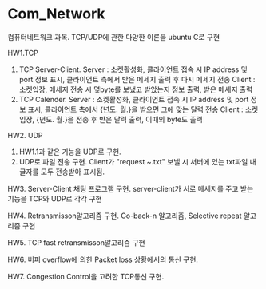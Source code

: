 # Com_Network
컴퓨터네트워크 과목. TCP/UDP에 관한 다양한 이론을 ubuntu C로 구현

HW1.TCP
  1) TCP Server-Client.
     Server : 소켓활성화, 클라이언트 접속 시 IP address 및 port 정보 표시, 클라이언트 측에서 받은 메세지 출력 후 다시 메세지 전송
     Client : 소켓입장, 메세지 전송 시 몇byte를 보냈고 받았는지 정보 출력, 받은 메세지 출력
  2) TCP Calender.
     Server : 소켓활성화, 클라이언트 접속 시 IP address 및 port 정보 표시, 클라이언트 측에서 {년도. 월.}을 받으면 그에 맞는 달력 전송
     Client : 소켓입장, {년도. 월.}을 전송 후 받은 달력 출력, 이때의 byte도 출력

HW2. UDP
  1) HW1.1과 같은 기능을 UDP로 구현.
  2) UDP로 파일 전송 구현.
     Client가 "request ~.txt" 보낼 시 서버에 있는 txt파일 내 글자를 모두 전송받아 표시됨.

HW3. Server-Client 채팅 프로그램 구현.
    server-client가 서로 메세지를 주고 받는 기능을 TCP와 UDP로 각각 구현

HW4. Retransmisson알고리즘 구현.
    Go-back-n 알고리즘, Selective repeat 알고리즘 구현

HW5. TCP fast retransmisson알고리즘 구현

HW6. 버퍼 overflow에 의한 Packet loss 상황에서의 통신 구현.

HW7. Congestion Control을 고려한 TCP통신 구현.
